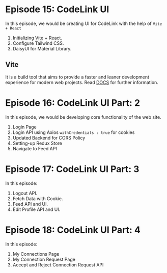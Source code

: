 # Episode 15: CodeLink UI

In this episode, we would be creating UI for CodeLink with the help of `Vite + React`

1. Initializing [Vite](#vite) + React.
2. Configure Tailwind CSS.
3. DaisyUI for Material Library.

## Vite

It is a build tool that aims to provide a faster and leaner development experience for modern web projects. Read [DOCS](https://vite.dev/guide/#getting-started) for further information.

# Episode 16: CodeLink UI Part: 2

In this episode, we would be developing core functionality of the web site.

1. Login Page
2. Login API using Axios `withCredentials : true` for cookies
3. Updated Backend for CORS Policy
4. Setting-up Redux Store
5. Navigate to Feed API

# Episode 17: CodeLink UI Part: 3

In this episode:

1. Logout API.
2. Fetch Data with Cookie.
3. Feed API and UI.
4. Edit Profile API and UI.

# Episode 18: CodeLink UI Part: 4

In this episode:

1. My Connections Page
2. My Connection Request Page
3. Accept and Reject Connection Request API